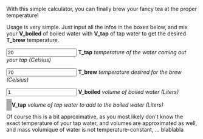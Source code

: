 With this simple calculator, you can finally brew your fancy tea at the proper temperature! 

<!--more-->

Usage is very simple. Just input all the infos in the boxes below, and mix your **V_boiled** of boiled water with **V_tap** of tap water to get the desired **T_brew** temperature.

<script type="text/javascript">

  // T_tap : temperature of tap water
  // T_brew : final temperature desired
  // V_boiled : volume of boiled water
  var calculate = function(T_tap, T_brew, V_boiled) {
    return V_boiled *  (100 - T_brew) / (T_brew - T_tap)
  }

  var refresh = function() {
    var T_tap = parseFloat($('input[name="T_tap"]').val())
      , T_brew = parseFloat($('input[name="T_brew"]').val())
      , V_boiled = parseFloat($('input[name="V_boiled"]').val())
      , V_tap = calculate(T_tap, T_brew, V_boiled)

    $('#V_tap').html('' + Math.round(V_tap * 1000) / 1000)
  }

  $(function() {
    refresh()
    $('input.water-temperature-tea').on('keyup', refresh)
  })

</script>

<input name="T_tap" class="water-temperature-tea" type="text" value="20" /> **T_tap** *temperature of the water coming out your tap (Celsius)*

<input name="T_brew" class="water-temperature-tea" type="text" value="70" /> **T_brew** *temperature desired for the brew (Celsius)*

<input name="V_boiled" class="water-temperature-tea" type="text" value="1"/> **V_boiled** *volume of boiled water (Liters)*

<span id="V_tap" style="font-weight:bold;padding:0.5em;background-color:#aaa"></span> **V_tap** *volume of tap water to add to the boiled water (Liters)*

Of course this is a bit approximative, as you most likely don't know the exact temperature of your tap water, and volumes are approximated as well, and mass volumique of water is not temperature-constant, ... blablabla 
